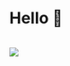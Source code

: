 # Hello 👋

<div>
  <br/>
  <img src="https://github-readme-stats.vercel.app/api?username=4ly-a&show_icons=true&theme=tokyonight"/>
</div>
